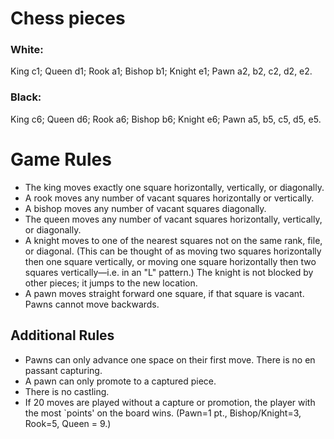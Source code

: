 # **Chess pieces**
### **White:**
King c1; Queen d1; Rook a1; Bishop b1; Knight e1; Pawn a2, b2, c2, d2, e2.

### **Black:**
King c6; Queen d6; Rook a6; Bishop b6; Knight e6; Pawn a5, b5, c5, d5, e5.

# **Game Rules**
* The king moves exactly one square horizontally, vertically, or diagonally.
* A rook moves any number of vacant squares horizontally or vertically.
* A bishop moves any number of vacant squares diagonally.
* The queen moves any number of vacant squares horizontally, vertically, or diagonally.
* A knight moves to one of the nearest squares not on the same rank, file, or diagonal. (This can be thought of as moving two squares horizontally then one square vertically, or moving one square horizontally then two squares vertically—i.e. in an "L" pattern.) The knight is not blocked by other pieces; it jumps to the new location.
* A pawn moves straight forward one square, if that square is vacant. Pawns cannot move backwards.

## **Additional Rules**
* Pawns can only advance one space on their first move. There is no en passant capturing.
* A pawn can only promote to a captured piece.
* There is no castling.
* If 20 moves are played without a capture or promotion, the player with the most `points' on the board wins. (Pawn=1 pt., Bishop/Knight=3, Rook=5, Queen = 9.)

